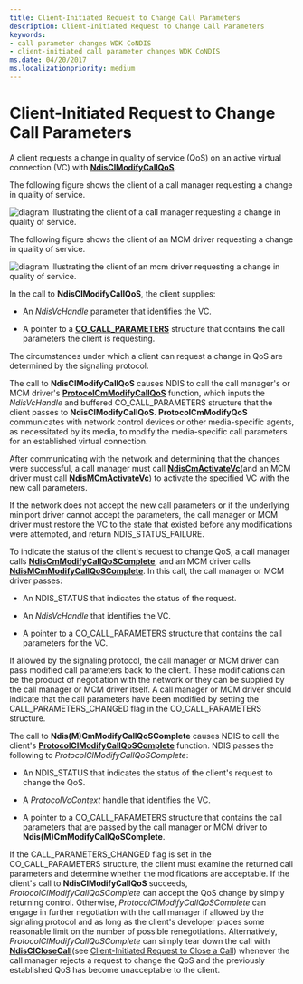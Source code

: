 ```yaml
---
title: Client-Initiated Request to Change Call Parameters
description: Client-Initiated Request to Change Call Parameters
keywords:
- call parameter changes WDK CoNDIS
- client-initiated call parameter changes WDK CoNDIS
ms.date: 04/20/2017
ms.localizationpriority: medium
---
```


# Client-Initiated Request to Change Call Parameters





A client requests a change in quality of service (QoS) on an active virtual connection (VC) with [**NdisClModifyCallQoS**](/windows-hardware/drivers/ddi/ndis/nf-ndis-ndisclmodifycallqos).

The following figure shows the client of a call manager requesting a change in quality of service.

![diagram illustrating the client of a call manager requesting a change in quality of service.](images/cm-15.png)

The following figure shows the client of an MCM driver requesting a change in quality of service.

![diagram illustrating the client of an mcm driver requesting a change in quality of service.](images/fig1-15.png)

In the call to **NdisClModifyCallQoS**, the client supplies:

-   An *NdisVcHandle* parameter that identifies the VC.

-   A pointer to a [**CO\_CALL\_PARAMETERS**](/previous-versions/windows/hardware/network/ff545384(v=vs.85)) structure that contains the call parameters the client is requesting.

The circumstances under which a client can request a change in QoS are determined by the signaling protocol.

The call to **NdisClModifyCallQoS** causes NDIS to call the call manager's or MCM driver's [**ProtocolCmModifyCallQoS**](/windows-hardware/drivers/ddi/ndis/nc-ndis-protocol_cm_modify_qos_call) function, which inputs the *NdisVcHandle* and buffered CO\_CALL\_PARAMETERS structure that the client passes to **NdisClModifyCallQoS**. **ProtocolCmModifyQoS** communicates with network control devices or other media-specific agents, as necessitated by its media, to modify the media-specific call parameters for an established virtual connection.

After communicating with the network and determining that the changes were successful, a call manager must call [**NdisCmActivateVc**](/windows-hardware/drivers/ddi/ndis/nf-ndis-ndiscmactivatevc)(and an MCM driver must call [**NdisMCmActivateVc**](/windows-hardware/drivers/ddi/ndis/nf-ndis-ndismcmactivatevc)) to activate the specified VC with the new call parameters.

If the network does not accept the new call parameters or if the underlying miniport driver cannot accept the parameters, the call manager or MCM driver must restore the VC to the state that existed before any modifications were attempted, and return NDIS\_STATUS\_FAILURE.

To indicate the status of the client's request to change QoS, a call manager calls [**NdisCmModifyCallQoSComplete**](/windows-hardware/drivers/ddi/ndis/nf-ndis-ndiscmmodifycallqoscomplete), and an MCM driver calls [**NdisMCmModifyCallQoSComplete**](/windows-hardware/drivers/ddi/ndis/nf-ndis-ndismcmmodifycallqoscomplete). In this call, the call manager or MCM driver passes:

-   An NDIS\_STATUS that indicates the status of the request.

-   An *NdisVcHandle* that identifies the VC.

-   A pointer to a CO\_CALL\_PARAMETERS structure that contains the call parameters for the VC.

If allowed by the signaling protocol, the call manager or MCM driver can pass modified call parameters back to the client. These modifications can be the product of negotiation with the network or they can be supplied by the call manager or MCM driver itself. A call manager or MCM driver should indicate that the call parameters have been modified by setting the CALL\_PARAMETERS\_CHANGED flag in the CO\_CALL\_PARAMETERS structure.

The call to **Ndis(M)CmModifyCallQoSComplete** causes NDIS to call the client's [**ProtocolClModifyCallQoSComplete**](/windows-hardware/drivers/ddi/ndis/nc-ndis-protocol_cl_modify_call_qos_complete) function. NDIS passes the following to *ProtocolClModifyCallQoSComplete*:

-   An NDIS\_STATUS that indicates the status of the client's request to change the QoS.

-   A *ProtocolVcContext* handle that identifies the VC.

-   A pointer to a CO\_CALL\_PARAMETERS structure that contains the call parameters that are passed by the call manager or MCM driver to **Ndis(M)CmModifyCallQoSComplete**.

If the CALL\_PARAMETERS\_CHANGED flag is set in the CO\_CALL\_PARAMETERS structure, the client must examine the returned call parameters and determine whether the modifications are acceptable. If the client's call to **NdisClModifyCallQoS** succeeds, *ProtocolClModifyCallQoSComplete* can accept the QoS change by simply returning control. Otherwise, *ProtocolClModifyCallQoSComplete* can engage in further negotiation with the call manager if allowed by the signaling protocol and as long as the client's developer places some reasonable limit on the number of possible renegotiations. Alternatively, *ProtocolClModifyCallQoSComplete* can simply tear down the call with [**NdisClCloseCall**](/windows-hardware/drivers/ddi/ndis/nf-ndis-ndisclclosecall)(see [Client-Initiated Request to Close a Call](client-initiated-request-to-close-a-call.md)) whenever the call manager rejects a request to change the QoS and the previously established QoS has become unacceptable to the client.

 

